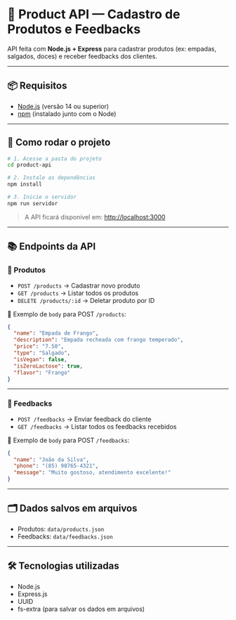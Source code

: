 # 🧁 Product API — Cadastro de Produtos e Feedbacks

API feita com **Node.js + Express** para cadastrar produtos (ex: empadas, salgados, doces) e receber feedbacks dos clientes.

---

## 📦 Requisitos

- [Node.js](https://nodejs.org/) (versão 14 ou superior)
- [npm](https://www.npmjs.com/) (instalado junto com o Node)

---

## 🚀 Como rodar o projeto

```bash
# 1. Acesse a pasta do projeto
cd product-api

# 2. Instale as dependências
npm install

# 3. Inicie o servidor
npm run servidor
```

> A API ficará disponível em: [http://localhost:3000](http://localhost:3000)

---

## 📚 Endpoints da API

### 🔹 Produtos

- `POST /products` → Cadastrar novo produto  
- `GET /products` → Listar todos os produtos  
- `DELETE /products/:id` → Deletar produto por ID

📌 Exemplo de `body` para POST `/products`:
```json
{
  "name": "Empada de Frango",
  "description": "Empada recheada com frango temperado",
  "price": "7.50",
  "type": "Salgado",
  "isVegan": false,
  "isZeroLactose": true,
  "flavor": "Frango"
}
```

---

### 🔹 Feedbacks

- `POST /feedbacks` → Enviar feedback do cliente  
- `GET /feedbacks` → Listar todos os feedbacks recebidos

📌 Exemplo de `body` para POST `/feedbacks`:
```json
{
  "name": "João da Silva",
  "phone": "(85) 98765-4321",
  "message": "Muito gostoso, atendimento excelente!"
}
```

---

## 🗂 Dados salvos em arquivos

- Produtos: `data/products.json`  
- Feedbacks: `data/feedbacks.json`

---

## 🛠 Tecnologias utilizadas

- Node.js
- Express.js
- UUID
- fs-extra (para salvar os dados em arquivos)

